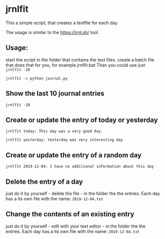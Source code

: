 # jrnlfit

This a simple script, that creates a textfile for each day

The usage is similar to the https://jrnl.sh/ tool.

## Usage:
start the script in the folder that contains the text files.
create a batch file that does that for you, for example jrnlfit.bat
Than you could use just 
`jrnlfit -10`

`jrnlfit -> python journal.py`

## Show the last 10 journal entries
`jrnlfit -10`


## Create or update the entry of today or yesterday
`jrnlfit today: This day was a very good day.`

`jrnlfit yesterday: Yesterday was very interesting day`

## Create or update the entry of a random day
`jrnlfit 2019-12-04: I have no additional information about this day`


## Delete the entry of a day
just do it by yourself - delete the file - in the folder the the entries. Each day has a its own file with the name:
`2019-12-04.txt`

## Change the contents of an existing entry
just do it by yourself - edit with your text editor - in the folder the the entries. Each day has a its own file with the name:
`2019-12-04.txt`
